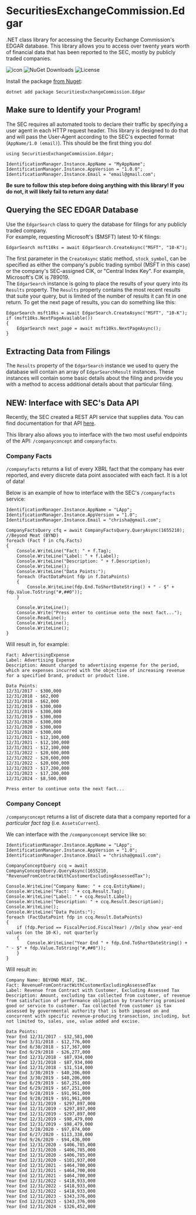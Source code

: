 # SecuritiesExchangeCommission.Edgar
.NET class library for accessing the Security Exchange Commission's EDGAR database. This library allows you to access over twenty years worth of financial data that has been reported to the SEC, mostly by publicly traded companies.

![icon](https://img.shields.io/nuget/v/SecuritiesExchangeCommission.Edgar) ![NuGet Downloads](https://img.shields.io/nuget/dt/SecuritiesExchangeCommission.Edgar) ![License](https://img.shields.io/github/license/TimHanewich/SecuritiesExchangeCommission.Edgar)


Install the package [from Nuget](https://www.nuget.org/packages/SecuritiesExchangeCommission.Edgar):

```
dotnet add package SecuritiesExchangeCommission.Edgar
```

## Make sure to Identify your Program!
The SEC requires all automated tools to declare their traffic by specifying a user agent in each HTTP request header. This library is designed to do that and will pass the User-Agent according to the SEC's expected format (`AppName/1.0 (email)`). This should be the first thing you do!

```
using SecuritiesExchangeCommission.Edgar;

IdentificationManager.Instance.AppName = "MyAppName";
IdentificationManager.Instance.AppVersion = "1.0.0";
IdentificationManager.Instance.Email = "email@gmail.com";
```

**Be sure to follow this step before doing anything with this library! If you do not, it will likely fail to return any data!**

## Querying the SEC EDGAR Database
Use the `EdgarSearch` class to query the database for filings for any publicly traded company.  
For example, requesting Microsoft's ($MSFT) latest 10-K filings:
```
EdgarSearch msft10ks = await EdgarSearch.CreateAsync("MSFT", "10-K");
```
The first parameter in the `CreateAsync` static method, `stock_symbol`, can be specified as either the company's public trading symbol (MSFT in this case) or the company's SEC-assigned CIK, or "Central Index Key". For example, Microsoft's CIK is 789019.  
The `EdgarSearch` instance is going to place the results of your query into its `Results` property. The `Results` property contains the most recent results that suite your query, but is limited of the number of results it can fit in one return. To get the next page of results, you can do something like this:
```
EdgarSearch msft10ks = await EdgarSearch.CreateAsync("MSFT", "10-K");
if (msft10ks.NextPageAvailable())
{
    EdgarSearch next_page = await msft10ks.NextPageAsync();
}
```

## Extracting Data from Filings
The `Results` property of the `EdgarSearch` instance we used to query the database will contain an array of `EdgarSearchResult` instances. These instances will contain some basic details about the filing and provide you with a method to access additional details about that particular filing.

## NEW: Interface with SEC's Data API
Recently, the SEC created a REST API service that supplies data. You can find documentation for that API [here](https://www.sec.gov/search-filings/edgar-application-programming-interfaces).

This library also allows you to interface with the two most useful endpoints of the API: `/companyconcept` and `companyfacts`.

### Company Facts
`/companyfacts` returns a list of every XBRL fact that the company has ever reported, and every discrete data point associated with each fact. It is a lot of data!

Below is an example of how to interface with the SEC's `/companyfacts` service:

```
IdentificationManager.Instance.AppName = "LApp";
IdentificationManager.Instance.AppVersion = "1.0";
IdentificationManager.Instance.Email = "chrisha@gmail.com";

CompanyFactsQuery cfq = await CompanyFactsQuery.QueryAsync(1655210); //Beyond Meat (BYND)
foreach (Fact f in cfq.Facts)
{
    Console.WriteLine("Fact: " + f.Tag);
    Console.WriteLine("Label: " + f.Label);
    Console.WriteLine("Description: " + f.Description);
    Console.WriteLine();
    Console.WriteLine("Data Points:");
    foreach (FactDataPoint fdp in f.DataPoints)
    {
        Console.WriteLine(fdp.End.ToShortDateString() + " - $" + fdp.Value.ToString("#,##0"));
    }

    Console.WriteLine();
    Console.Write("Press enter to continue onto the next fact...");
    Console.ReadLine();
    Console.WriteLine();
    Console.WriteLine();
}
```


Will result in, for example:

```
Fact: AdvertisingExpense
Label: Advertising Expense
Description: Amount charged to advertising expense for the period, which are expenses incurred with the objective of increasing revenue for a specified brand, product or product line.

Data Points:
12/31/2017 - $300,000
12/31/2018 - $62,000
12/31/2018 - $62,000
12/31/2019 - $300,000
12/31/2019 - $300,000
12/31/2019 - $300,000
12/31/2020 - $300,000
12/31/2020 - $300,000
12/31/2020 - $300,000
12/31/2021 - $12,100,000
12/31/2021 - $12,100,000
12/31/2021 - $12,100,000
12/31/2022 - $20,600,000
12/31/2022 - $20,600,000
12/31/2022 - $20,600,000
12/31/2023 - $17,200,000
12/31/2023 - $17,200,000
12/31/2024 - $8,500,000

Press enter to continue onto the next fact...
```

### Company Concept
`/companyconcept` returns a list of discrete data that a company reported for a *particular fact tag* (i.e. `AssetsCurrent`).

We can interface with the `/companyconcept` service like so:

```
IdentificationManager.Instance.AppName = "LApp";
IdentificationManager.Instance.AppVersion = "1.0";
IdentificationManager.Instance.Email = "chrisha@gmail.com";

CompanyConceptQuery ccq = await CompanyConceptQuery.QueryAsync(1655210, "RevenueFromContractWithCustomerExcludingAssessedTax");

Console.WriteLine("Company Name: " + ccq.EntityName);
Console.WriteLine("Fact: " + ccq.Result.Tag);
Console.WriteLine("Label: " + ccq.Result.Label);
Console.WriteLine("Description: " + ccq.Result.Description);
Console.WriteLine();
Console.WriteLine("Data Points:");
foreach (FactDataPoint fdp in ccq.Result.DataPoints)
{
    if (fdp.Period == FiscalPeriod.FiscalYear) //Only show year-end values (on the 10-K), not quarterly
    {
        Console.WriteLine("Year End " + fdp.End.ToShortDateString() + " - $" + fdp.Value.ToString("#,##0"));
    }
}
```

Will result in:

```
Company Name: BEYOND MEAT, INC.
Fact: RevenueFromContractWithCustomerExcludingAssessedTax
Label: Revenue from Contract with Customer, Excluding Assessed Tax
Description: Amount, excluding tax collected from customer, of revenue from satisfaction of performance obligation by transferring promised good or service to customer. Tax collected from customer is tax assessed by governmental authority that is both imposed on and concurrent with specific revenue-producing transaction, including, but not limited to, sales, use, value added and excise.

Data Points:
Year End 12/31/2017 - $32,581,000
Year End 3/31/2018 - $12,776,000
Year End 6/30/2018 - $17,367,000
Year End 9/29/2018 - $26,277,000
Year End 12/31/2018 - $87,934,000
Year End 12/31/2018 - $87,934,000
Year End 12/31/2018 - $31,514,000
Year End 3/30/2019 - $40,206,000
Year End 3/30/2019 - $40,206,000
Year End 6/29/2019 - $67,251,000
Year End 6/29/2019 - $67,251,000
Year End 9/28/2019 - $91,961,000
Year End 9/28/2019 - $91,961,000
Year End 12/31/2019 - $297,897,000
Year End 12/31/2019 - $297,897,000
Year End 12/31/2019 - $297,897,000
Year End 12/31/2019 - $98,479,000
Year End 12/31/2019 - $98,479,000
Year End 3/28/2020 - $97,074,000
Year End 6/27/2020 - $113,338,000
Year End 9/26/2020 - $94,436,000
Year End 12/31/2020 - $406,785,000
Year End 12/31/2020 - $406,785,000
Year End 12/31/2020 - $406,785,000
Year End 12/31/2020 - $101,937,000
Year End 12/31/2021 - $464,700,000
Year End 12/31/2021 - $464,700,000
Year End 12/31/2021 - $464,700,000
Year End 12/31/2022 - $418,933,000
Year End 12/31/2022 - $418,933,000
Year End 12/31/2022 - $418,933,000
Year End 12/31/2023 - $343,376,000
Year End 12/31/2023 - $343,376,000
Year End 12/31/2024 - $326,452,000
```